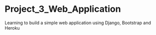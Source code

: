 # Project_3_Web_Application
Learning to build a simple web application using Django, Bootstrap and Heroku

